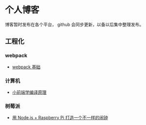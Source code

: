 # 个人博客

博客暂时发布在各个平台， github 会同步更新，以备以后集中整理发布。

## 工程化

### webpack 
- [webpack 基础](https://juejin.im/post/5cc40737f265da034c703064)

### 计算机
- [小前端学编译原理](https://juejin.im/post/5cc81e0151882577e763ff86)

### 树莓派
 - [用 Node.js + Raspberry Pi 打造一个不一样的闹钟](https://www.jianshu.com/p/6612a3635139)